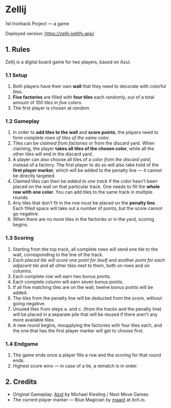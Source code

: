 # Zellij

1st Ironhack Project — a game

Deployed version: https://zellij.netlify.app/

## 1. Rules

Zellij is a digital board game for two players, based on Azul.

### 1.1 Setup

1. Both players have their own **wall** that they need to decorate with colorful tiles.
1. **Five factories** are filled with **four tiles** each randomly, out of a total amount of _100 tiles in five colors_.
1. The first player is chosen at _random_.

### 1.2 Gameplay

1. In order to **add tiles to the wall** and **score points**, the players need to form _complete rows of tiles of the same color_.
1. Tiles can be _claimed from factories_ or from the discard yard. When claiming, the player **takes all tiles of the chosen color**, while all the other tiles will end in the discard yard.
1. A player can also choose all tiles of a color _from the discard yard_, instead of a factory. The first player to do so will also take hold of the **first player marker**, which will be added to the penalty line — it cannot be directly targeted.
1. Claimed tiles can then be _added to one track_ if the color hasn't been placed on the wall on that particular track. One needs to fill the **whole row with one color**. You can add tiles to the same track in multiple rounds.
1. Any tiles that don't fit in the row must be placed on the **penalty line**. Each filled space will take out a number of points, but the score cannot go negative.
1. When there are no more tiles in the factories or in the yard, scoring begins.

### 1.3 Scoring

1. Starting from the top track, all complete rows will send one tile to the wall, corresponding to the line of the track.
1. _Each placed tile will score one point for itself_ and another _point for each adjacent tile_ and all other tiles next to them, both on rows and on columns.
1. Each complete row will earn two bonus points.
1. Each complete column will earn seven bonus points.
1. If all five matching tiles are on the wall, twelve bonus points will be added.
1. The tiles from the penalty line will be deducted from the score, without going negative.
1. Unused tiles from steps a. and c. (from the tracks and the penalty line) will be placed in a separate pile that will be reused if there aren't any more available tiles.
1. A new round begins, resupplying the factories with four tiles each, and the one that has the first player marker will get to choose first.

### 1.4 Endgame

1. The game ends once a player fills a row and the scoring for that round ends.
1. Highest score wins — in case of a tie, a rematch is in order.

## 2. Credits

- Original Gameplay: [Azul](https://planbgames.com/games/azul-next-move-games-michael-kiesling-strategy-abstract-board-game-winner-spiel-des-jahres-game-of-the-year-cannes-portuguese-tiles-royal-palace-of-evora-1) by Michael Kiesling / Next Move Games
- The current player marker — Blue Magician by [maaot](https://maaot.itch.io/mossy-cavern) at itch.io.
